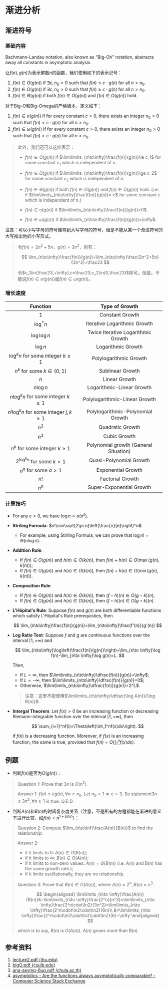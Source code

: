 # 渐进分析

## 渐进符号

### 基础内容

Bachmann-Landau notation, also known as "Big-Oh" notation, abstracts away all constants in asymptotic analysis.



让$f(n),g(n)$为表示整数$n$的函数，我们使用如下的表示记号：

1. $f(n)\in O(g(n))$ if $\exists c,n_0>0$ such that $f(n)\le c\cdot g(n)$ for all $n>n_0$.
2. $f(n)\in\Omega(g(n))$ if $\exists c,n_0>0$ such that $f(n)\ge c\cdot g(n)$ for all $n>n_0$.
3. $f(n)\in\Theta(g(n))$ if both $f(n)\in O(g(n))$ and $f(n)\in\Omega(g(n))$ hold.

对于Big-O和Big-Omega的严格版本，定义如下：

1. $f(n)\in o(g(n))$ if for every constant $c>0$, there exists an integer $n_0>0$ such that $f(n)<c\cdot g(n)$ for all $n>n_0$.
2. $f(n)\in\omega(g(n))$ if for every constant $c>0$, there exists an integer $n_0>0$ such that $f(n)>c\cdot g(n)$ for all $n>n_0$.

> 此外，我们还可以这样表示：
>
> - $f(n)\in O(g(n))$ if $\lim\limits_{n\to\infty}\frac{f(n)}{g(n)}\le c_1$ for some constant $c_1$ which is independent of n.
> - $f(n)\in\Omega(g(n))$ if $\lim\limits_{n\to\infty}\frac{f(n)}{g(n)}\ge c_2$ for some constant $c_2$ which is independent of n.
> - $f(n)\in\Theta(g(n))$ if both $f(n)\in O(g(n))$ and $f(n)\in\Omega(g(n))$ hold. (i.e.  if $\lim\limits_{n\to\infty}\frac{f(n)}{g(n)}= c$ for some constant $c$ which is independent of n.)
>
> - $f(n)\in o(g(n))$ if $\lim\limits_{n\to\infty}\frac{f(n)}{g(n)}=0$.
> - $f(n)\in\omega(g(n))$ if $\lim\limits_{n\to\infty}\frac{f(n)}{g(n)}=\infty$.
>

注意：可以小写字母的符号推导到大写字母的符号，但是不能从某一个渐进符号的大写推出他的小写形式。

> 令$f(n)=2n^2+5n$，$g(n)=3n^2$，则有：
> 
> $$
> \lim_{n\to\infty}\frac{f(n)}{g(n)}=\lim_{n\to\infty}\frac{2n^2+5n}{3n^2}=\frac23
> $$
> 
> 令$c_1\in(\frac23,+\infty),c=\frac23,c_2\in(0,\frac23)$即可。但是，不能说$f(n)\in o(g(n))$或$f(n)\in\omega(g(n))$。

### 增长速度

|                 Function                 |            Type of Growth             |
| :--------------------------------------: | :-----------------------------------: |
|                   $1$                    |            Constant Growth            |
|                $\log^*n$                 |     Iterative Logarithmic Growth      |
|              $\log \log n$               |  Twice Iterative Logarithmic Growth   |
|                 $\log n$                 |          Logarithmic Growth           |
|   $\log^k n$ for some integer $k\ge1$    |        Polylogarithmic Growth         |
|        $n^k$ for some $k\in(0,1)$        |           Sublinear Growth            |
|                   $n$                    |             Linear Growth             |
|                $n\log n$                 |       Logarithmic-Linear Growth       |
|   $n\log^k n$ for some integer $k\ge1$   |     Polylogarithmic-Linear Growth     |
| $n^j\log^k n$ for some integer $j,k\ge1$ |   Polylogarithmic-Polynomial Growth   |
|                  $n^2$                   |           Quadratic Growth            |
|                  $n^3$                   |             Cubic Growth              |
|      $n^k$ for some integer $k\ge1$      | Polynomial growth (General Situation) |
|      $2^{\log^k n}$ for some $k>1$       |        Quasi-Polynomial Growth        |
|           $a^n$ for some $a>1$           |          Exponential Growth           |
|                   $n!$                   |           Factorial Growth            |
|                  $n^n$                   |       Super-Exponential Growth        |


### 计算技巧

- For any $\varepsilon>0$, we have $\log n=o(n^\varepsilon)$.

- **Striling Formula**: $n!\sim\sqrt{2\pi n}\left(\frac{n}{e}\right)^n$.
	- For example, using Stirling Formula, we can prove that $\log n!=\Theta(n\log n)$.
	
- **Addition Rule**:
	- If $f(n)\in O(g(n))$ and $h(n)\in O(k(n))$, then $f(n)+h(n)\in O(\max(g(n),k(n)))$; 
	- If $f(n) \in \Omega(g(n))$ and $h(n)\in\Omega(k(n))$, then $f(n)+h(n)\in\Omega(\min(g(n),k(n)))$.
	
- **Composition Rule**:
	- If $f(n)\in O(g(n))$ and $h(n)\in O(k(n))$, then $(f\circ h)(n)\in O(g\circ k)(n)$; 
	- If $f(n)\in\Omega(g(n))$ and $h(n)\in\Omega(k(n))$, then $(f\circ h)(n)\in\Omega(g\circ k)(n)$.
	
- **L'Hôpital's Rule**: Suppose $f(n)$ and $g(n)$ are both differentiable functions which satisfy L'Hôpital's Rule prerequisties, then
  
	$$
	\lim_{n\to\infty}\frac{f(n)}{g(n)}=\lim_{n\to\infty}\frac{f'(n)}{g'(n)}
	$$

- **Log Ratio Test**: Suppose *f* and *g* are continuous functions over the interval $[1,+\infty)$ and
  
	$$
	\lim_{n\to\infty}\log\left(\frac{f(n)}{g(n)}\right)=\lim_{n\to \infty}\log f(n)-\lim_{n\to \infty}\log g(n)=L.
	$$

    Then,
	
	- If $L=\infty$, then $\lim\limits_{n\to\infty}\dfrac{f(n)}{g(n)}=\infty$;
	- If $L=-\infty$, then $\lim\limits_{n\to\infty}\dfrac{f(n)}{g(n)}=0$;
	- Otherwise, $\lim\limits_{n\to\infty}\dfrac{f(n)}{g(n)}=2^L$.

	> 注意：这里不能使用$\lim\limits_{n\to\infty}\dfrac{\log A(n)}{\log B(n)}$.

- **Intergal Theorem**: Let $f(x)>0$ be an increasing function or decreasing Riemann-integrable function over the interval $[1,+\infty)$, then

    $$
    \sum_{i=1}^nf(i)=\Theta\left(\int_1^nf(x)dx\right).
    $$

    if $f(x)$ is a decreasing function. Moreover, if $f(x)$ is an increasing function, the same is true, provided that $f(n)=O(\int_1^nf(x)dx)$.

## 例题

- 判断$f(n)$是否为$O(g(n))$：

> Question 1: Prove that $3n$ is $O(n^2)$.
>
> Answer 1: $f(n)\le cg(n),\forall n\ge n_0$. Let $n_0=1\Rightarrow c=3$. So statement$3n\le 3n^2,\forall n\ge 1$ is true. Q.E.D.

- 判断$A(n)$和$B(n)$的时间复杂度关系（注意，不是所有的方程都能在渐进的意义下进行比较，如$f(n)=n^{1+\sin n}$）：

> Question 2: Compute $\lim_{n\to\inf}\frac{A(n)}{B(n)}$ to find the relationship:
>
> Answer 2: 
>
> - if it limits to 0: $A(n)\in O(B(n))$; 
> - if it limits to $\infty$: $B(n)\in O(A(n))$; 
> - if it limits to non-zero values: $A(n)=\Theta(B(n))$ (i.e. A(n) and B(n) has the same growth rate.);
> -  if it limits oscillationally, they are no relationship.

> Question 3: Prove that $B(n)\in O(A(n))$, where $A(n)=2^n,B(n)=n^3$.
> 
> $$
> \begin{aligned}
> \lim\limits_{n\to \infty}\frac{A(n)}{B(n)}&=\lim\limits_{n\to \infty}\frac{2^n}{n^3}=\lim\limits_{n\to \infty}\frac{2^n\cdot\ln2}{3n^2}=\lim\limits_{n\to \infty}\frac{2^n\cdot\ln2\cdot\ln2}{6n}\\
> &=\lim\limits_{n\to \infty}\frac{2^n\cdot\ln2\cdot\ln2\cdot\ln2}{6}=\infty
> \end{aligned}
> $$
> 
> which is to say, $B(n)$ is $O(A(n))$. $A(n)$ grows more than B(n).

## 参考资料

1. [lecture2.pdf (jhu.edu)](https://www.cs.jhu.edu/~mdinitz/classes/IntroAlgorithms/Fall2021/Lectures/Lecture2/lecture2.pdf)
1. [bigO.pdf (csulb.edu)](https://home.csulb.edu/~tebert/teaching/lectures/528/bigO/bigO.pdf)
1. [ana-asymp-6up.pdf (chula.ac.th)](https://www.cp.eng.chula.ac.th/~somchai/CD/2110427/2542/Lectures/Slides/pdf/ana-asymp-6up.pdf)
1. [asymptotics - Are the functions always asymptotically comparable? - Computer Science Stack Exchange](https://cs.stackexchange.com/questions/1780/are-the-functions-always-asymptotically-comparable)